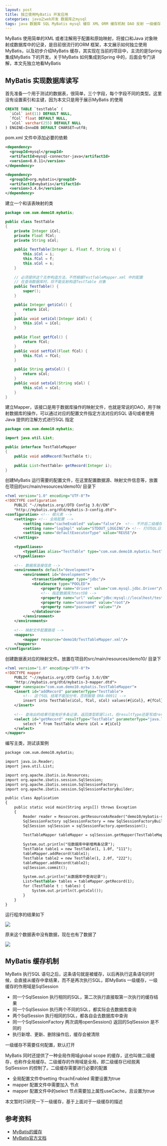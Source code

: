 ```yaml
---
layout: post
title: 独立使用MyBatis 开发应用
categories: java之web开发 数据库之mysql 
tags: java 数据库 SQL MyBatis mysql 缓存 XML ORM 缓存机制 DAO 反射 一级缓存 二级缓存 SqlSession 数据一致性 
---
```


MyBatis 使用简单的XML 或者注解用于配置和原始映射，将接口和Java 对象映射成数据库中的记录，是目前很流行的ORM 框架，本文展示如何独立使用MyBatis，以及初步介绍MyBatis 缓存，其实现在当前的项目中，主流的是Spring 集成MyBatis 下的开发。关于MyBatis 如何集成到Spring 中的，后面会专门讲解，本文先独立地看MyBatis

## MyBatis 实现数据库读写

首先准备一个用于测试的数据表，很简单，三个字段，每个字段不同的类型。这里没有设置索引和主键，因为本文只是用于展示MyBatis 的使用

```sql
CREATE TABLE `testTable` (
  `iCol` int(11) DEFAULT NULL,
  `fCol` float DEFAULT NULL,
  `sCol` varchar(255) DEFAULT NULL
) ENGINE=InnoDB DEFAULT CHARSET=utf8;
```

pom.xml 文件中添加必要的依赖

```xml
<dependency>
  <groupId>mysql</groupId>
  <artifactId>mysql-connector-java</artifactId>
  <version>8.0.11</version>
</dependency>

<dependency>
  <groupId>org.mybatis</groupId>
  <artifactId>mybatis</artifactId>
  <version>3.4.6</version>
</dependency>
```

建立一个和该表映射的类

```java
package com.xum.demo10.mybatis;

public class TestTable 
{
    private Integer iCol;
    private Float fCol;
    private String sCol;
    
    public TestTable(Integer i, Float f, String s) {
        this.iCol = i;
        this.fCol = f;
        this.sCol = s;
    }
    
    // 必须提供这个无参构造方法，不然根据TestTableMapper.xml 中的配置
    // 在查询数据库时，将不能反射构造TestTable 对象
    public TestTable() {
        super();
    }

    public Integer getiCol() {
        return iCol;
    }
    public void setiCol(Integer iCol) {
        this.iCol = iCol;
    }
    
    public Float getfCol() {
        return fCol;
    }
    public void setfCol(Float fCol) {
        this.fCol = fCol;
    }

    public String getsCol() {
        return sCol;
    }
    public void setsCol(String sCol) {
        this.sCol = sCol;
    }
}
```

建立Mapper，该接口是用于数据库操作的映射文件，也就是常说的DAO，用于映射数据库的操作，可以通过对应的配置文件指定方法对应的SQL 语句或者使用Java 提供的注解方式进行SQL 指定

```java
package com.xum.demo10.mybatis;

import java.util.List;

public interface TestTableMapper 
{
    public void addRecord(TestTable t);
    
    public List<TestTable> getRecord(Integer i);
}
```

创建MyBatis 运行需要的配置文件，在这里配置数据源、映射文件信息等，放置在项目的src/main/resources/demo10/ 目录下

```xml
<?xml version="1.0" encoding="UTF-8"?>
<!DOCTYPE configuration 
    PUBLIC "-//mybatis.org//DTD Config 3.0//EN" 
    "http://mybatis.org/dtd/mybatis-3-config.dtd">
<configuration> <!-- 根元素 -->
    <settings> <!-- 全局配置 -->
        <setting name="cacheEnabled" value="false"/>  <!-- 不开启二级缓存 -->
        <setting name="logImpl" value="STDOUT_LOGGING"/> <!-- 打印SQL日记到控制台 -->
        <setting name="defaultExecutorType" value="REUSE"/>
    </settings>
    
    <typeAliases>
        <typeAlias alias="TestTable" type="com.xum.demo10.mybatis.TestTable"/>
    </typeAliases>
    
    <!-- 数据库连接信息 -->
    <environments default="development">
        <environment id="development">
            <transactionManager type="jdbc"/>
            <dataSource type="POOLED">
                <property name="driver" value="com.mysql.jdbc.Driver"/>
                <!-- 指定数据库为testDB -->
                <property name="url" value="jdbc:mysql://localhost/testDB"/>
                <property name="username" value="root"/>
                <property name="password" value=""/>
            </dataSource>
        </environment>
    </environments>
    
    <!-- 映射文件配置路径 -->
    <mappers>
        <mapper resource="demo10/TestTableMapper.xml"/>
    </mappers>
</configuration>
```

创建数据表对应的映射文件。放置在项目的src/main/resources/demo10/ 目录下

```xml
<?xml version="1.0" encoding="UTF-8"?>
<!DOCTYPE mapper 
    PUBLIC "-//mybatis.org//DTD Config 3.0//EN" 
    "http://mybatis.org/dtd/mybatis-3-mapper.dtd">
<mapper namespace="com.xum.demo10.mybatis.TestTableMapper">
    <insert id="addRecord" parameterType="TestTable">
        <!-- 这个SQL 结尾不能加分号，否则报错 ORA-00911 -->
        insert into TestTable(iCol, fCol, sCol) values(#{iCol}, #{fCol}, #{sCol})
    </insert>
    
    <!-- 查询出的结果可能有好多条记录，返回类型即是list。但resultType还是写成resultType="TestTable"（TestTable为集合list中的实体类），而不是写成resultType="java.util.List" -->
    <select id="getRecord" resultType="TestTable" parameterType="java.lang.Integer" >
        select * from TestTable where iCol = #{iCol}
    </select>
</mapper>
```

编写主类，测试该案例

```xml
package com.xum.demo10.mybatis;

import java.io.Reader;
import java.util.List;

import org.apache.ibatis.io.Resources;
import org.apache.ibatis.session.SqlSession;
import org.apache.ibatis.session.SqlSessionFactory;
import org.apache.ibatis.session.SqlSessionFactoryBuilder;

public class Application 
{
    public static void main(String args[]) throws Exception
    {
        Reader reader = Resources.getResourceAsReader("demo10/mybatis-setting.xml");
        SqlSessionFactory sqlSessionFactory = new SqlSessionFactoryBuilder().build(reader);
        SqlSession sqlSession = sqlSessionFactory.openSession();
        
        TestTableMapper tableMapper = sqlSession.getMapper(TestTableMapper.class);
        
        System.out.println("往数据库中新增两条记录");
        TestTable table1 = new TestTable(1, 1.0f, "111");
        tableMapper.addRecord(table1);
        TestTable table2 = new TestTable(1, 2.0f, "222");
        tableMapper.addRecord(table2);
        sqlSession.commit();
        
        System.out.println("从数据库中查询记录");
        List<TestTable> tables = tableMapper.getRecord(1);
        for (TestTable t : tables) {
            System.out.println(t.getsCol());
        }
    }
}
```

运行程序的结果如下

![](../media/image/2020-11-17/01.png)

原来这个数据表中没有数据，现在也有了数据了

![](../media/image/2020-11-17/02.png)

## MyBatis 缓存机制

MyBatis 执行SQL 语句之后，这条语句就是被缓存，以后再执行这条语句的时候，会直接从缓存中拿结果，而不是再次执行SQL，即MyBatis 一级缓存，一级缓存的作用域是SqlSession

* 同一个SqlSession 执行相同的SQL，第二次执行直接取第一次执行的缓存结果
* 同一个SqlSession 执行两个不同的SQL，都实际会去数据库查询
* 两个SqlSession 执行相同的SQL，都各自会去数据库中查询
* 同一个SqlSessionFactory 两次调用openSession() 返回的SqlSession 是不同的
* 执行新增、更新、删除操作后，缓存会被清除

一级缓存不需要任何配置，默认打开

MyBatis 同时还提供了一种全局作用域global scope 的缓存，这也叫做二级缓存，也称作全局缓存。二级缓存的作用域是全局，即二级缓存已经脱离SqlSession 的控制了。二级缓存需要进行必要的配置

* 全局配置文件中setting 中cachEnabled 需要设置为true
* mapper 配置文件中需要加入<cache> 节点
* mapper 配置文件中的select 节点需要加上属性useCache，且设置为true

本文暂时只研究一下一级缓存，基于上面对于一级缓存的描述



## 参考资料

* [MyBatis的缓存](https://www.cnblogs.com/jtlgb/p/6037945.html)
* [MyBatis官方文档](https://mybatis.org/mybatis-3/zh/index.html)
